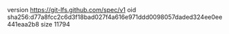 version https://git-lfs.github.com/spec/v1
oid sha256:d77a8fcc2c6d3f18bad027f4a616e971ddd0098057daded324ee0ee441eaa2b8
size 11794
